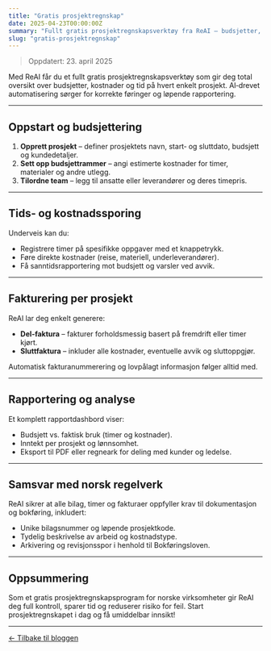 ```yaml
---
title: "Gratis prosjektregnskap"
date: 2025-04-23T00:00:00Z
summary: "Fullt gratis prosjektregnskapsverktøy fra ReAI – budsjetter, kostnader, timer og fakturering med AI‑automatisering."
slug: "gratis-prosjektregnskap"
---
```


> Oppdatert: 23. april 2025

Med ReAI får du et fullt gratis prosjektregnskapsverktøy som gir deg total oversikt over budsjetter, kostnader og tid på hvert enkelt prosjekt. AI‑drevet automatisering sørger for korrekte føringer og løpende rapportering.

---

## Oppstart og budsjettering

1. **Opprett prosjekt** – definer prosjektets navn, start‑ og sluttdato, budsjett og kundedetaljer.
2. **Sett opp budsjettrammer** – angi estimerte kostnader for timer, materialer og andre utlegg.
3. **Tilordne team** – legg til ansatte eller leverandører og deres timepris.

---

## Tids‑ og kostnadssporing

Underveis kan du:

- Registrere timer på spesifikke oppgaver med et knappetrykk.
- Føre direkte kostnader (reise, materiell, underleverandører).
- Få sanntidsrapportering mot budsjett og varsler ved avvik.

---

## Fakturering per prosjekt

ReAI lar deg enkelt generere:

- **Del‑faktura** – fakturer forholdsmessig basert på fremdrift eller timer kjørt.
- **Sluttfaktura** – inkluder alle kostnader, eventuelle avvik og sluttoppgjør.

Automatisk fakturanummerering og lovpålagt informasjon følger alltid med.

---

## Rapportering og analyse

Et komplett rapportdashbord viser:

- Budsjett vs. faktisk bruk (timer og kostnader).
- Inntekt per prosjekt og lønnsomhet.
- Eksport til PDF eller regneark for deling med kunder og ledelse.

---

## Samsvar med norsk regelverk

ReAI sikrer at alle bilag, timer og fakturaer oppfyller krav til dokumentasjon og bokføring, inkludert:

- Unike bilagsnummer og løpende prosjektkode.
- Tydelig beskrivelse av arbeid og kostnadstype.
- Arkivering og revisjonsspor i henhold til Bokføringsloven.

---

## Oppsummering

Som et gratis prosjektregnskapsprogram for norske virksomheter gir ReAI deg full kontroll, sparer tid og reduserer risiko for feil. Start prosjektregnskapet i dag og få umiddelbar innsikt!

---

[← Tilbake til bloggen](/blog/)
